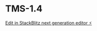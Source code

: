 # TMS-1.4

[Edit in StackBlitz next generation editor ⚡️](https://stackblitz.com/~/github.com/ProfessorDutch/TMS-1.4)